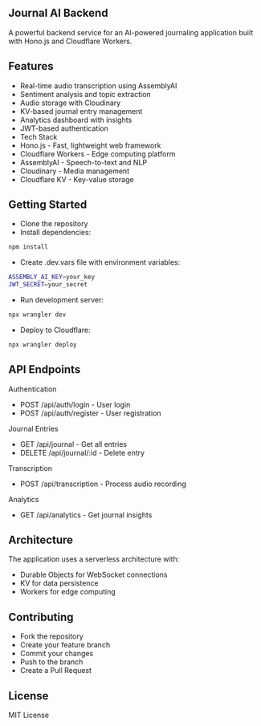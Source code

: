 ## Journal AI Backend
A powerful backend service for an AI-powered journaling application built with Hono.js and Cloudflare Workers.

## Features
- Real-time audio transcription using AssemblyAI
- Sentiment analysis and topic extraction
- Audio storage with Cloudinary
- KV-based journal entry management
- Analytics dashboard with insights
- JWT-based authentication
- Tech Stack
- Hono.js - Fast, lightweight web framework
- Cloudflare Workers - Edge computing platform
- AssemblyAI - Speech-to-text and NLP
- Cloudinary - Media management
- Cloudflare KV - Key-value storage


## Getting Started
- Clone the repository
- Install dependencies:
```bash
npm install
```
- Create .dev.vars file with environment variables:
```bash
ASSEMBLY_AI_KEY=your_key
JWT_SECRET=your_secret
```
- Run development server:
```bash
npx wrangler dev
```
- Deploy to Cloudflare:
```bash
npx wrangler deploy
```

## API Endpoints

Authentication
- POST /api/auth/login - User login
- POST /api/auth/register - User registration

Journal Entries
- GET /api/journal - Get all entries
- DELETE /api/journal/:id - Delete entry

Transcription
- POST /api/transcription - Process audio recording

Analytics
- GET /api/analytics - Get journal insights

## Architecture
The application uses a serverless architecture with:

- Durable Objects for WebSocket connections
- KV for data persistence
- Workers for edge computing

## Contributing
- Fork the repository
- Create your feature branch
- Commit your changes
- Push to the branch
- Create a Pull Request

## License
MIT License